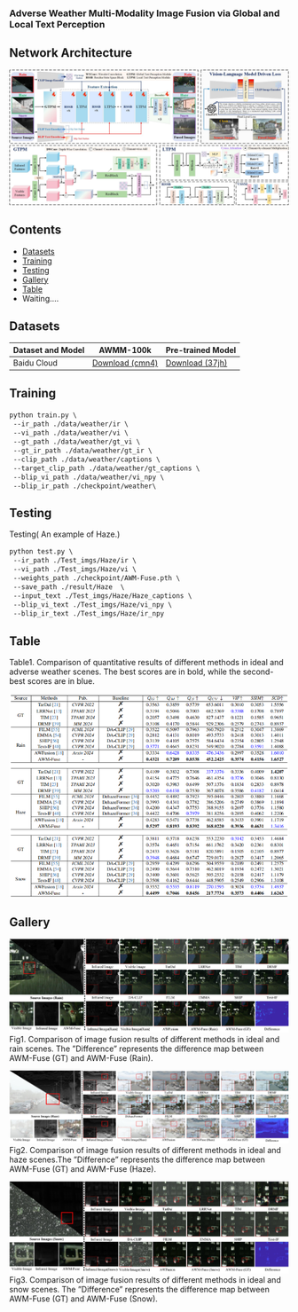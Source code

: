 ### Adverse Weather Multi-Modality Image Fusion via Global and Local Text Perception

##  Network Architecture
![](./figs/overview.jpg)

## Contents
- [Datasets](#Datasets)
- [Training](#Training)
- [Testing](#Testing)
- [Gallery](#Gallery)
- [Table](#Table)
- Waiting....

<h2 id="Datasets"> Datasets</h2>
<table>
<thead>
  <tr>
    <th style="text-align: center;">Dataset and Model</th>
    <th>AWMM-100k</th>
    <th>Pre-trained Model</th>
  </tr>
</thead>
<tbody>
  <tr>
    <td>Baidu Cloud</td>
    <td> <a href="https://pan.baidu.com/s/1CPZcNob1BZaGNzwkKp3AGQ?pwd=cmn4">Download (cmn4)</a> </td>
    <td> <a href="https://pan.baidu.com/s/1sa2mGqsqG5Ju9MJNqqyuXg?pwd=37jh">Download (37jh)</a> </td>
  </tr>
</tbody>
</table>


<h2 id="Training"> Training</h2>

```
python train.py \
 --ir_path ./data/weather/ir \
 --vi_path ./data/weather/vi \
 --gt_path ./data/weather/gt_vi \
 --gt_ir_path ./data/weather/gt_ir \
 --clip_path ./data/weather/captions \
 --target_clip_path ./data/weather/gt_captions \
 --blip_vi_path ./data/weather/vi_npy \
 --blip_ir_path ./checkpoint/weather\
```

<h2 id="Testing"> Testing</h2>

Testing( An example of Haze.)
```
python test.py \
 --ir_path ./Test_imgs/Haze/ir \
 --vi_path ./Test_imgs/Haze/vi \
 --weights_path ./checkpoint/AWM-Fuse.pth \
 --save_path ./result/Haze  \
 --input_text ./Test_imgs/Haze/Haze_captions \
 --blip_vi_text ./Test_imgs/Haze/vi_npy \
 --blip_ir_text ./Test_imgs/Haze/ir_npy
```
<h2 id='Table'> Table</h2>
Table1. Comparison of quantitative results of different methods in ideal and adverse weather scenes. The best scores are in bold, while the second-best scores are in blue.

![Table](./figs/table.jpg)



<h2 id='Gallery'> Gallery</h2>

![Gallery](./figs/Rain.jpg)
Fig1. Comparison of image fusion results of different methods in ideal and rain scenes. The ”Difference” represents the difference map between AWM-Fuse (GT) and AWM-Fuse (Rain).

![Gallery](./figs/Haze.jpg)
Fig2. Comparison of image fusion results of different methods in ideal and haze scenes.The ”Difference” represents the difference map between AWM-Fuse (GT) and AWM-Fuse (Haze).

![Gallery](./figs/Snow.jpg)
Fig3. Comparison of image fusion results of different methods in ideal and snow scenes. The ”Difference” represents the difference map between AWM-Fuse (GT) and AWM-Fuse (Snow).





